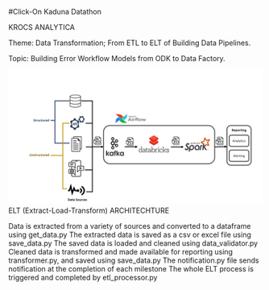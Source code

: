 #Click-On Kaduna Datathon

KROCS ANALYTICA

Theme: Data Transformation; From ETL to ELT of
Building Data Pipelines.

Topic: Building Error Workflow Models from ODK to
Data Factory.

<img src=https://github.com/Krocs-Analytica/cok_datathon/blob/remodelling/ELT%20Architechture.PNG> 
ELT (Extract-Load-Transform) ARCHITECHTURE


Data is extracted from a variety of sources and converted to a dataframe using get_data.py 
The extracted data is saved as a csv or excel file using save_data.py
The saved data is loaded and cleaned using data_validator.py
Cleaned data is transformed and made available for reporting using transformer.py, and saved using save_data.py
The notification.py file sends notification at the completion of each milestone
The whole ELT process is triggered and completed by etl_processor.py
